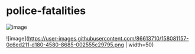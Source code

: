 # police-fatalities

![image](https://user-images.githubusercontent.com/86613710/157127446-7ed3dbf3-bee8-4d93-9d8c-159c1c8014e7.png)

![image](https://user-images.githubusercontent.com/86613710/158081157-0c6ed211-d180-4580-8685-002555c29795.png | width=50)
